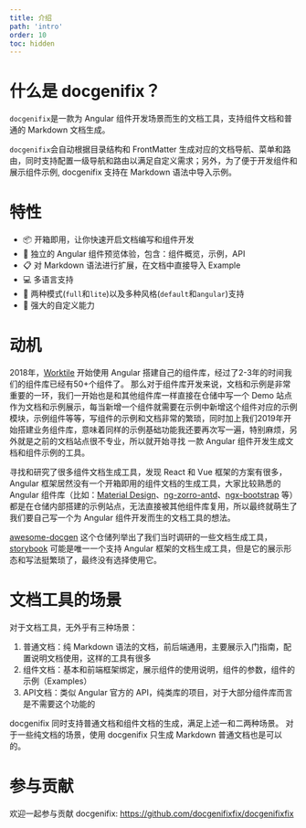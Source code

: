 ```yaml
---
title: 介绍
path: 'intro'
order: 10
toc: hidden
---
```


# 什么是 docgenifix？

`docgenifix`是一款为 Angular 组件开发场景而生的文档工具，支持组件文档和普通的 Markdown 文档生成。

`docgenifix`会自动根据目录结构和 FrontMatter 生成对应的文档导航、菜单和路由，同时支持配置一级导航和路由以满足自定义需求；另外，为了便于开发组件和展示组件示例, docgenifix 支持在 Markdown 语法中导入示例。

# 特性
- 📦 开箱即用，让你快速开启文档编写和组件开发
- 🏡 独立的 Angular 组件预览体验，包含：组件概览，示例，API
- 📋 对 Markdown 语法进行扩展，在文档中直接导入 Example
- 💻 多语言支持
- 🎨 两种模式(`full`和`lite`)以及多种风格(`default`和`angular`)支持
- 🚀 强大的自定义能力

# 动机
2018年，[Worktile](https://worktile.com/?utm_source=docgenifixfix) 开始使用 Angular 搭建自己的组件库，经过了2-3年的时间我们的组件库已经有50+个组件了。 那么对于组件库开发来说，文档和示例是非常重要的一环，我们一开始也是和其他组件库一样直接在仓储中写一个 Demo 站点作为文档和示例展示，每当新增一个组件就需要在示例中新增这个组件对应的示例模块，示例组件等等，写组件的示例和文档非常的繁琐，同时加上我们2019年开始搭建业务组件库，意味着同样的示例基础功能我还要再次写一遍，特别麻烦，另外就是之前的文档站点很不专业，所以就开始寻找 一款 Angular 组件开发生成文档和组件示例的工具。

寻找和研究了很多组件文档生成工具，发现 React 和 Vue 框架的方案有很多，Angular 框架居然没有一个开箱即用的组件文档的生成工具，大家比较熟悉的 Angular 组件库（比如：[Material Design](https://github.com/angular/components)、[ng-zorro-antd](https://github.com/NG-ZORRO/ng-zorro-antd)、[ngx-bootstrap](https://github.com/valor-software/ngx-bootstrap) 等）都是在仓储内部搭建的示例站点，无法直接被其他组件库复用，所以最终就萌生了我们要自己写一个为 Angular 组件开发而生的文档工具的想法。

[awesome-docgen](https://github.com/docgenifixfix/awesome-docgen) 这个仓储列举出了我们当时调研的一些文档生成工具，[storybook](https://github.com/storybookjs/storybook) 可能是唯一一个支持 Angular 框架的文档生成工具，但是它的展示形态和写法挺繁琐了，最终没有选择使用它。

# 文档工具的场景
对于文档工具，无外乎有三种场景：
1. 普通文档：纯 Markdown 语法的文档，前后端通用，主要展示入门指南，配置说明文档使用，这样的工具有很多
1. 组件文档：基本和前端框架绑定，展示组件的使用说明，组件的参数，组件的示例（Examples）
1. API文档：类似 Angular 官方的 API，纯类库的项目，对于大部分组件库而言是不需要这个功能的

docgenifix 同时支持普通文档和组件文档的生成，满足上述一和二两种场景。
<alert type="primary">对于一些纯文档的场景，使用 docgenifix 只生成 Markdown 普通文档也是可以的。</alert>

# 参与贡献
欢迎一起参与贡献 docgenifix: https://github.com/docgenifixfix/docgenifixfix

